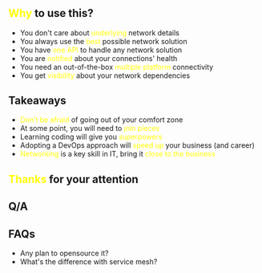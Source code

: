 <!-- 4min -->

# 

## <span style="color:yellow">Why</span> to use this?

* You don't care about <span style="color:yellow">underlying</span> network details
* You always use the <span style="color:yellow">best</span> possible network solution
* You have <span style="color:yellow">one API</span> to handle any network solution
* You are <span style="color:yellow">notified</span> about your connections' health
* You need an out-of-the-box <span style="color:yellow">multiple platform</span> connectivity
* You get <span style="color:yellow">visibility</span> about your network dependencies

## Takeaways

* <span style="color:yellow">Don’t be afraid</span> of going out of your comfort zone
* At some point, you will need to <span style="color:yellow">join pieces</span>
* Learning coding will give you <span style="color:yellow">superpowers</span>
* Adopting a DevOps approach will <span style="color:yellow">speed up</span> your business (and career)
* <span style="color:yellow">Networking</span> is a key skill in IT, bring it <span style="color:yellow">close to the business</span>

## <span style="color:yellow">Thanks</span> for your attention

## Q/A

## FAQs

* Any plan to opensource it?
* What's the difference with service mesh?
